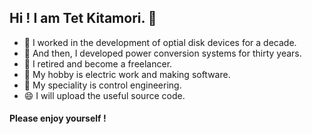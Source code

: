 ## Hi !  I am Tet Kitamori.  👋

- 🔭 I worked in the development of optial disk devices for a decade.
- 🌱 And then, I developed power conversion systems for thirty years.
- 👯 I retired and become a freelancer.
- 👯 My hobby is electric work and making software. 
- 🤔 My speciality is control engineering.
- 😄 I will upload the useful source code.
#### **Please enjoy yourself !**
